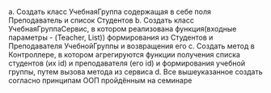 a. Создать класс УчебнаяГруппа содержащая в себе поля Преподаватель и список Студентов
b. Создать класс УчебнаяГруппаСервис, в котором реализована функция(входные параметры - (Teacher, List<Strudent>)) формирования из Студентов и Преподавателя УчебнойГруппы и возвращения его
c. Создать метод в Контроллере, в котором агрегируются функции получения списка студентов (их id) и преподавателя (его id) и формирования учебной группы, путем вызова метода из сервиса
d. Все вышеуказанное создать согласно принципам ООП пройдённым на семинаре

